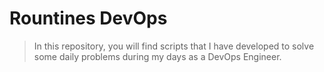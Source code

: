 # Rountines DevOps

> In this repository, you will find scripts that I have developed to solve some daily problems during my days as a DevOps Engineer.
